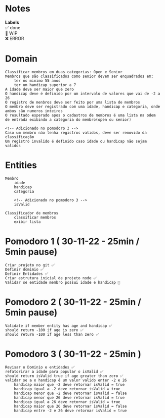 # Notes

**Labels**  
✅ done  
🚧 WIP  
❌ ERROR  

# Domain
    Classificar membros em duas categorias: Open e Senior
    Membros que são classificados como senior devem ser enquadrados em:
        ter no minimo 55 anos
        ter um handicap superior a 7
    A idade deve ser maior que zero 
    O handicap deve é definido por um intervalo de valores que vai de -2 a 26
    O registro de menbros deve ser feito por uma lista de membros
    O membro deve ser registrado com uma idade, handicap e categoria, onde ambos são numeros inteiros 
    O resultado esperado apos o cadastros de membros é uma lista na odem de entrada exibindo a categoria do membro(open ou senior)

    <!-- Adicionado no pomodoro 3 -->
    Caso um membro não tenha registros validos, deve ser removido da classificação
    Um registro invalido é definido caso idade ou handicap não sejam validos 

# Entities
    Membro 
        idade
        handicap
        categoria

        <!-- Adicionado no pomodoro 3 -->
        isValid

    Classificador de membros 
        classificar membros 
        exibir lista


# Pomodoro 1 ( 30-11-22 - 25min / 5min pause)
    Criar projeto no git ✅ 
    Definir dominio ✅ 
    Definir Entidades ✅ 
    Criar estrutura inicial de projeto node ✅ 
    Validar se entidade membro possui idade e handicap 🚧

# Pomodoro 2 ( 30-11-22 - 25min / 5min pause)
    Validate if member entity has age and handicap ✅ 
    should return -100 if age is zero ✅ 
    should return -100 if age less than zero ✅ 

# Pomodoro 3 ( 30-11-22 - 25min )
    Revisar o Dominio e entidades ✅ 
    refatorirar a idade para popular o isValid ✅
    should return isValid true if age greater than zero ✅
    validar se a o handicap é um valor valido enter -2 e 26
        handicap maior que -2 deve retornar isValid = true
        handicap igual a -2 deve retornar isValid = true
        handicap menor que -2 deve retornar isValid = false
        handicap menor que 26 deve retornar isValid = true
        handicap igual a 26 deve retornar isValid = true
        handicap maior que 26 deve retornar isValid = false
        handicap entre -2 e 26 deve retornar isValid = true
